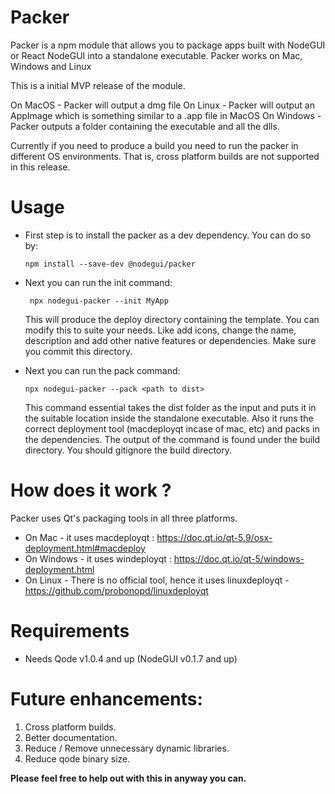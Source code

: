 # Packer

Packer is a npm module that allows you to package apps built with NodeGUI or React NodeGUI into a standalone executable. Packer works on Mac, Windows and Linux

This is a initial MVP release of the module. 

On MacOS - Packer will output a dmg file
On Linux - Packer will output an AppImage which is something similar to a .app file in MacOS
On Windows - Packer outputs a folder containing the executable and all the dlls.

Currently if you need to produce a build you need to run the packer in different OS environments. That is, cross platform builds are not supported in this release. 

# Usage

- First step is to install the packer as a dev dependency. You can do so by:
  
  `npm install --save-dev @nodegui/packer`

- Next you can run the init command:
  
  ` npx nodegui-packer --init MyApp`
  
  This will produce the deploy directory containing the template. You can modify this to suite your needs. Like add icons, change the name, description and add other native features or dependencies. Make sure you commit this directory.

- Next you can run the pack command:
  
  `npx nodegui-packer --pack <path to dist>`
  
  This command essential takes the dist folder as the input and puts it in the suitable location inside the standalone executable. Also it runs the correct deployment tool (macdeployqt incase of mac, etc) and packs in the dependencies. The output of the command is found under the build directory. You should gitignore the build directory.

# How does it work ?

Packer uses Qt's packaging tools in all three platforms.

- On Mac - it uses macdeployqt : https://doc.qt.io/qt-5.9/osx-deployment.html#macdeploy
- On Windows - it uses windeployqt : https://doc.qt.io/qt-5/windows-deployment.html
- On Linux - There is no official tool, hence it uses linuxdeployqt - https://github.com/probonopd/linuxdeployqt


# Requirements
- Needs Qode v1.0.4 and up (NodeGUI v0.1.7 and up)


# Future enhancements:

1. Cross platform builds.
2. Better documentation.
3. Reduce / Remove unnecessary dynamic libraries.
4. Reduce qode binary size.

**Please feel free to help out with this in anyway you can.**
